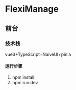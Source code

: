 # FlexiManage

## 前台

### 技术栈

 vue3+TypeScript+NaiveUI+pinia

#### 运行步骤

1. npm install
2. npm run dev
